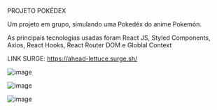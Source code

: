 PROJETO POKÉDEX

Um projeto em grupo, simulando uma Pokedéx do anime Pokemón. 

As principais tecnologias usadas foram React JS, Styled Components, Axios, React Hooks, React Router DOM e Globlal Context

LINK SURGE: https://ahead-lettuce.surge.sh/

![image](https://user-images.githubusercontent.com/104531921/185811695-cb539e56-e30c-447f-b296-361bcb72fcb8.png)

![image](https://user-images.githubusercontent.com/104531921/185811703-dc3b7ac1-e37d-48bb-9673-67fbfb79d21f.png)

![image](https://user-images.githubusercontent.com/104531921/185811717-81307fd7-480b-4f4b-aa13-22b441d24493.png)

